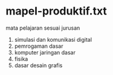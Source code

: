 # mapel-produktif.txt
mata pelajaran sesuai jurusan
1. simulasi dan komunikasi digital
2. pemrogaman dasar
3. komputer jaringan dasar
4. fisika
5. dasar desain grafis
